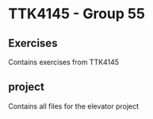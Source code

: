 # TTK4145 - Group 55

## Exercises
Contains exercises from TTK4145

## project
Contains all files for the elevator project
